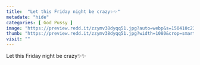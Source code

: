 ```yaml
---
title:  "Let this Friday night be crazy✨✨"
metadate: "hide"
categories: [ God Pussy ]
image: "https://preview.redd.it/zzymv38dyqq51.jpg?auto=webp&s=150410c23798817630d46d33217db66192bf0cc4"
thumb: "https://preview.redd.it/zzymv38dyqq51.jpg?width=1080&crop=smart&auto=webp&s=c004ad518fcf80ca5dfbb75b8d884e542ca52579"
visit: ""
---
```

Let this Friday night be crazy✨✨
